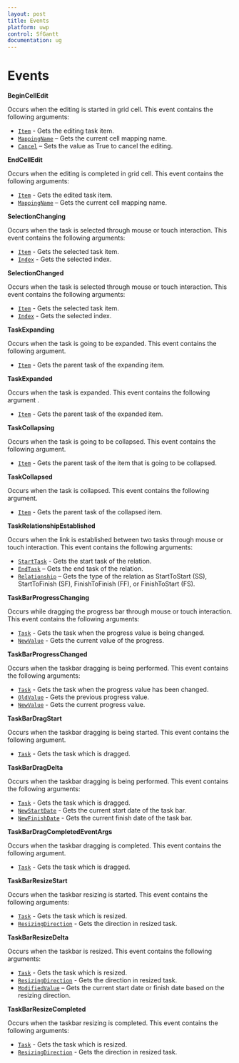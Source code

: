 ```yaml
---
layout: post
title: Events
platform: uwp
control: SfGantt
documentation: ug
---
```


# Events

**BeginCellEdit**

Occurs when the editing is started in grid cell. This event contains the following arguments:

* [`Item`](https://help.syncfusion.com/cr/cref_files/uwp/sfgantt/Syncfusion.SfGantt.UWP~Syncfusion.UI.Xaml.Gantt.BeginCellEditEventArgs~Item.html) - Gets the editing task item.
* [`MappingName`](https://help.syncfusion.com/cr/cref_files/uwp/sfgantt/Syncfusion.SfGantt.UWP~Syncfusion.UI.Xaml.Gantt.BeginCellEditEventArgs~MappingName.html) – Gets the current cell mapping name.
* [`Cancel`](https://help.syncfusion.com/cr/cref_files/uwp/sfgantt/Syncfusion.SfGantt.UWP~Syncfusion.UI.Xaml.Gantt.BeginCellEditEventArgs~IsCancel.html) – Sets the value as True to cancel the editing.

**EndCellEdit**

Occurs when the editing is completed in grid cell. This event contains the following arguments:

* [`Item`](https://help.syncfusion.com/cr/cref_files/uwp/sfgantt/Syncfusion.SfGantt.UWP~Syncfusion.UI.Xaml.Gantt.EndCellEditEventArgs~Item.html) - Gets the edited task item.
* [`MappingName`](https://help.syncfusion.com/cr/cref_files/uwp/sfgantt/Syncfusion.SfGantt.UWP~Syncfusion.UI.Xaml.Gantt.EndCellEditEventArgs~MappingName.html) – Gets the current cell mapping name.

**SelectionChanging**

Occurs when the task is selected through mouse or touch interaction. This event contains the following arguments:

* [`Item`](https://help.syncfusion.com/cr/cref_files/uwp/sfgantt/Syncfusion.SfGantt.UWP~Syncfusion.UI.Xaml.Gantt.SelectionChangingEventArgs~Item.html) - Gets the selected task item.
* [`Index`](https://help.syncfusion.com/cr/cref_files/uwp/sfgantt/Syncfusion.SfGantt.UWP~Syncfusion.UI.Xaml.Gantt.SelectionChangingEventArgs~Index.html) -  Gets the selected index.

**SelectionChanged**

Occurs when the task is selected through mouse or touch interaction. This event contains the following arguments:

* [`Item`](https://help.syncfusion.com/cr/cref_files/uwp/sfgantt/Syncfusion.SfGantt.UWP~Syncfusion.UI.Xaml.Gantt.SelectionChangedEventArgs~Item.html) - Gets the selected task item.
* [`Index`](https://help.syncfusion.com/cr/cref_files/uwp/sfgantt/Syncfusion.SfGantt.UWP~Syncfusion.UI.Xaml.Gantt.SelectionChangedEventArgs~Index.html) -  Gets the selected index.

**TaskExpanding**

Occurs when the task is going to be expanded. This event contains the following argument.

* [`Item`](https://help.syncfusion.com/cr/cref_files/uwp/sfgantt/Syncfusion.SfGantt.UWP~Syncfusion.UI.Xaml.Gantt.TaskExpandingEventArgs~Item.html) - Gets the parent task of the expanding item.

**TaskExpanded**

Occurs when the task is expanded. This event contains the following argument .

* [`Item`](https://help.syncfusion.com/cr/cref_files/uwp/sfgantt/Syncfusion.SfGantt.UWP~Syncfusion.UI.Xaml.Gantt.TaskExpandedEventArgs~Item.html) - Gets the parent task of the expanded item.

**TaskCollapsing**

Occurs when the task is going to be collapsed. This event contains the following argument.

* [`Item`](https://help.syncfusion.com/cr/cref_files/uwp/sfgantt/Syncfusion.SfGantt.UWP~Syncfusion.UI.Xaml.Gantt.TaskCollapsingEventArgs~Item.html) - Gets the parent task of the item that is going to be collapsed.

**TaskCollapsed**

Occurs when the task is collapsed. This event contains the following argument.

* [`Item`](https://help.syncfusion.com/cr/cref_files/uwp/sfgantt/Syncfusion.SfGantt.UWP~Syncfusion.UI.Xaml.Gantt.TaskCollapsedEventArgs~Item.html) - Gets the parent task of the collapsed item.

**TaskRelationshipEstablished**

Occurs when the link is established between two tasks through mouse or touch interaction. This event contains the following arguments:

* [`StartTask`](https://help.syncfusion.com/cr/cref_files/uwp/sfgantt/Syncfusion.SfGantt.UWP~Syncfusion.UI.Xaml.Gantt.TaskRelationshipEventArgs~StartTask.html) - Gets the start task of the relation.
* [`EndTask`](https://help.syncfusion.com/cr/cref_files/uwp/sfgantt/Syncfusion.SfGantt.UWP~Syncfusion.UI.Xaml.Gantt.TaskRelationshipEventArgs~EndTask.html) – Gets the end task of the relation.
* [`Relationship`](https://help.syncfusion.com/cr/cref_files/uwp/sfgantt/Syncfusion.SfGantt.UWP~Syncfusion.UI.Xaml.Gantt.TaskRelationshipEventArgs~Relationship.html) – Gets the type of the relation as StartToStart (SS), StartToFinish (SF), FinishToFinish (FF), or FinishToStart (FS).

**TaskBarProgressChanging**

Occurs while dragging the progress bar through mouse or touch interaction. This event contains the following arguments:

* [`Task`](https://help.syncfusion.com/cr/cref_files/uwp/sfgantt/Syncfusion.SfGantt.UWP~Syncfusion.UI.Xaml.Gantt.TaskBarProgressChangingEventArgs~Task.html) - Gets the task when the progress value is being changed.
* [`NewValue`](https://help.syncfusion.com/cr/cref_files/uwp/sfgantt/Syncfusion.SfGantt.UWP~Syncfusion.UI.Xaml.Gantt.TaskBarProgressChangingEventArgs~NewValue.html) - Gets the current value of the progress.

**TaskBarProgressChanged**

Occurs when the taskbar dragging is being performed. This event contains the following arguments:

* [`Task`](https://help.syncfusion.com/cr/cref_files/uwp/sfgantt/Syncfusion.SfGantt.UWP~Syncfusion.UI.Xaml.Gantt.TaskBarProgressChangedEventArgs~Task.html) - Gets the task  when the progress value has been changed.
* [`OldValue`](https://help.syncfusion.com/cr/cref_files/uwp/sfgantt/Syncfusion.SfGantt.UWP~Syncfusion.UI.Xaml.Gantt.TaskBarProgressChangedEventArgs~OldValue.html) - Gets the previous progress value.
* [`NewValue`](https://help.syncfusion.com/cr/cref_files/uwp/sfgantt/Syncfusion.SfGantt.UWP~Syncfusion.UI.Xaml.Gantt.TaskBarProgressChangedEventArgs~NewValue.html) - Gets the current progress value.

**TaskBarDragStart**

Occurs when the taskbar dragging is being started. This event contains the following argument.

* [`Task`](https://help.syncfusion.com/cr/cref_files/uwp/sfgantt/Syncfusion.SfGantt.UWP~Syncfusion.UI.Xaml.Gantt.TaskBarDragStartEventArgs~Task.html) - Gets the task which is dragged.

**TaskBarDragDelta**

Occurs when the taskbar dragging is being performed. This event contains the following arguments:

* [`Task`](https://help.syncfusion.com/cr/cref_files/uwp/sfgantt/Syncfusion.SfGantt.UWP~Syncfusion.UI.Xaml.Gantt.TaskBarDragDeltaEventArgs~Task.html) - Gets the task which is dragged.
* [`NewStartDate`](https://help.syncfusion.com/cr/cref_files/uwp/sfgantt/Syncfusion.SfGantt.UWP~Syncfusion.UI.Xaml.Gantt.TaskBarDragDeltaEventArgs~NewStartDate.html) - Gets the current start date of the task bar.
* [`NewFinishDate`](https://help.syncfusion.com/cr/cref_files/uwp/sfgantt/Syncfusion.SfGantt.UWP~Syncfusion.UI.Xaml.Gantt.TaskBarDragDeltaEventArgs~NewFinishDate.html) - Gets the current finish date of the task bar.

**TaskBarDragCompletedEventArgs**

Occurs when the taskbar dragging is completed. This event contains the following argument.

* [`Task`](https://help.syncfusion.com/cr/cref_files/uwp/sfgantt/Syncfusion.SfGantt.UWP~Syncfusion.UI.Xaml.Gantt.TaskBarDragCompletedEventArgs~Task.html) - Gets the task which is dragged.

**TaskBarResizeStart**

Occurs when the taskbar resizing is started. This event contains the following arguments:

* [`Task`](https://help.syncfusion.com/cr/cref_files/uwp/sfgantt/Syncfusion.SfGantt.UWP~Syncfusion.UI.Xaml.Gantt.TaskBarResizeStartEventArgs~Task.html) - Gets the task which is resized.
* [`ResizingDirection`](https://help.syncfusion.com/cr/cref_files/uwp/sfgantt/Syncfusion.SfGantt.UWP~Syncfusion.UI.Xaml.Gantt.TaskBarResizeStartEventArgs~ResizingDirection.html) - Gets the direction in resized task.

**TaskBarResizeDelta**

Occurs when the taskbar is resized. This event contains the following arguments:

* [`Task`](https://help.syncfusion.com/cr/cref_files/uwp/sfgantt/Syncfusion.SfGantt.UWP~Syncfusion.UI.Xaml.Gantt.TaskBarResizeDeltaEventArgs~Task.html) - Gets the task which is resized.
* [`ResizingDirection`](https://help.syncfusion.com/cr/cref_files/uwp/sfgantt/Syncfusion.SfGantt.UWP~Syncfusion.UI.Xaml.Gantt.TaskBarResizeDeltaEventArgs~ResizingDirection.html) - Gets the direction in resized task.
* [`ModifiedValue`](https://help.syncfusion.com/cr/cref_files/uwp/sfgantt/Syncfusion.SfGantt.UWP~Syncfusion.UI.Xaml.Gantt.TaskBarResizeDeltaEventArgs~ModifiedValue.html) – Gets the current start date or finish date based on the resizing direction.

**TaskBarResizeCompleted**

Occurs when the taskbar resizing is completed. This event contains the following arguments:

* [`Task`](https://help.syncfusion.com/cr/cref_files/uwp/sfgantt/Syncfusion.SfGantt.UWP~Syncfusion.UI.Xaml.Gantt.TaskBarResizeCompletedEventArgs~Task.html) - Gets the task which is resized.
* [`ResizingDirection`](https://help.syncfusion.com/cr/cref_files/uwp/sfgantt/Syncfusion.SfGantt.UWP~Syncfusion.UI.Xaml.Gantt.TaskBarResizeCompletedEventArgs~ResizingDirection.html) - Gets the direction in resized task.


